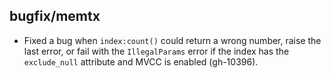 ## bugfix/memtx

* Fixed a bug when `index:count()` could return a wrong number, raise the
  last error, or fail with the `IllegalParams` error if the index has
  the `exclude_null` attribute and MVCC is enabled (gh-10396).

